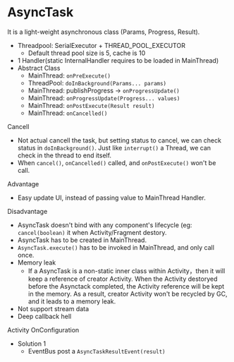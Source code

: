 # AsyncTask

It is a light-weight asynchronous class (Params, Progress, Result).
- Threadpool: SerialExecutor + THREAD_POOL_EXECUTOR
    - Default thread pool size is 5, cache is 10
- 1 Handler(static InternalHandler requires to be loaded in MainThread)
- Abstract Class
    - MainThread: `onPreExecute()`
    - ThreadPool: `doInBackground(Params... params)`
    - MainThread: publishProgress -> `onProgressUpdate()`
    - MainThread: `onProgressUpdate(Progress... values)`
    - MainThread: `onPostExecute(Result result)`
    - MainThread: `onCancelled()`

Cancell
- Not actual cancell the task, but setting status to cancel, we can check status in `doInBackground()`. Just like `interrupt()` a Thread, we can check in the thread to end itself.
- When `cancel()`, `onCancelled()` called, and `onPostExecute()` won't be call.

Advantage
- Easy update UI, instead of passing value to MainThread Handler.

Disadvantage
- AsyncTask doesn't bind with any component's lifecycle (eg: `cancel(boolean)` it when Activity/Fragment destory.
- AsyncTask has to be created in MainThread.
- `AsyncTask.execute()` has to be invoked in MainThread, and only call once.
- Memory leak
    - If a AsyncTask is a non-static inner class within Activity，then it will keep a reference of creator Activity. When the Activity destoryed before the Asynctack completed, the Activity reference will be kept in the memory. As a result, creator Activity won't be recycled by GC, and it leads to a memory leak.
- Not support stream data
- Deep callback hell


Activity OnConfiguration 
- Solution 1
    - EventBus post a `AsyncTaskResultEvent(result)`
